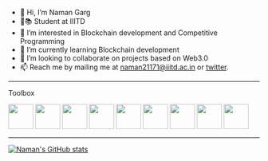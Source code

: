 - 👋 Hi, I’m Naman Garg
- 🏫📚 Student at IIITD
- 👀 I’m interested in Blockchain development and Competitive Programming
- 🌱 I’m currently learning Blockchain development
- 💞️ I’m looking to collaborate on projects based on Web3.0
- 📫 Reach me by mailing me at naman21171@iiitd.ac.in or [twitter](https://twitter.com/flutterynaman).

---

Toolbox

<img src='https://cdn.icon-icons.com/icons2/2107/PNG/512/file_type_solidity_icon_130156.png' width="50" height="50" > <img src='https://cdn.worldvectorlogo.com/logos/logo-javascript.svg' width="50" height="50" > <img src='https://cdn.worldvectorlogo.com/logos/css-3.svg' width="50" height="50" > <img src='https://cdn.worldvectorlogo.com/logos/html-1.svg' width="50" height="50" > <img src='https://cdn.worldvectorlogo.com/logos/c-1.svg' width="50" height="50" > <img src='https://cdn.worldvectorlogo.com/logos/c.svg' width="50" height="50" > <img src='https://cdn.worldvectorlogo.com/logos/python-4.svg' width="50" height="50" > <img src='https://cdn.worldvectorlogo.com/logos/git.svg' width="50" height="50" > <img src='https://cdn.worldvectorlogo.com/logos/nodejs.svg' width="50" height="50" > 

---

[![Naman's GitHub stats](https://github-readme-stats.vercel.app/api?username=naman-ng&theme=tokyonight&show_icons=true)](https://github.com/anuraghazra/github-readme-stats)
